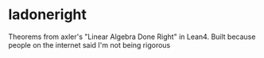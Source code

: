 # ladoneright

Theorems from axler's "Linear Algebra Done Right" in Lean4.
Built because people on the internet said I'm not being rigorous
